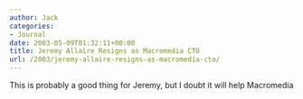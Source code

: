 ```yaml
---
author: Jack
categories:
- Journal
date: 2003-05-09T01:32:11+00:00
title: Jeremy Allaire Resigns as Macromedia CTO
url: /2003/jeremy-allaire-resigns-as-macromedia-cto/
---
```


This is probably a good thing for Jeremy, but I doubt it will help Macromedia